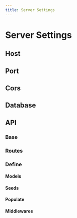 ```yaml
---
title: Server Settings
---
```


# Server Settings

## Host

## Port

## Cors

## Database

## API

### Base

### Routes

### Define

#### Models

#### Seeds

#### Populate

#### Middlewares
